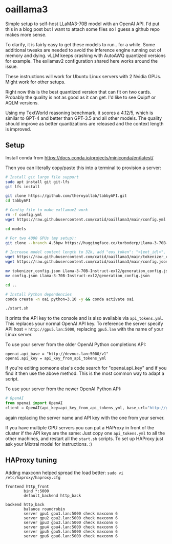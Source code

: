 # oaillama3

Simple setup to self-host LLaMA3-70B model with an OpenAI API.  I'd put this in a blog post but I want to attach some files so I guess a github repo makes more sense.

To clarify, it is fairly easy to get these models to run.. for a while.  Some additional tweaks are needed to avoid the inference engine running out of memory and dying.  vLLM keeps crashing with AutoAWQ quantized versions for example.  The exllamav2 configuration shared here works around the issue.

These instructions will work for Ubuntu Linux servers with 2 Nvidia GPUs.  Might work for other setups.

Right now this is the best quantized version that can fit on two cards.  Probably the quality is not as good as it can get.  I'd like to see Quip# or AQLM versions.

Using my TextWorld reasoning benchmark, it scores a 4.12/5, which is similar to GPT-4 and better than GPT-3.5 and all other models.  The quality should improve as better quantizations are released and the context length is improved.

## Setup

Install conda from https://docs.conda.io/projects/miniconda/en/latest/

Then you can literally copy/paste this into a terminal to provision a server:

```bash
# Install git large file support
sudo apt install git git-lfs
git lfs install

git clone https://github.com/theroyallab/tabbyAPI.git
cd tabbyAPI

# Config file to make exllamav2 work
rm -f config.yml
wget https://raw.githubusercontent.com/catid/oaillama3/main/config.yml

cd models

# For two 4090 GPUs (my setup):
git clone --branch 4.5bpw https://huggingface.co/turboderp/Llama-3-70B-Instruct-exl2

# Increase model context length to 32k, add "eos_token": "<|eot_id|>", fix
wget https://raw.githubusercontent.com/catid/oaillama3/main/tokenizer_config.json
wget https://raw.githubusercontent.com/catid/oaillama3/main/config.json

mv tokenizer_config.json Llama-3-70B-Instruct-exl2/generation_config.json
mv config.json Llama-3-70B-Instruct-exl2/generation_config.json

cd ..

# Install Python dependencies
conda create -n oai python=3.10 -y && conda activate oai

./start.sh
```

It prints the API key to the console and is also available via `api_tokens.yml`.  This replaces your normal OpenAI API key.  To reference the server specify API host = `http://gpu5.lan:5000`, replacing `gpu5.lan` with the name of your Linux server.

To use your server from the older OpenAI Python completions API:

```
openai.api_base = "http://devnuc.lan:5000/v1"
openai.api_key = api_key_from_api_tokens_yml
```

If you're editing someone else's code search for "openai.api_key" and if you find it then use the above method.  This is the most common way to adapt a script.

To use your server from the newer OpenAI Python API:

```python
# OpenAI
from openai import OpenAI
client = OpenAI(api_key=api_key_from_api_tokens_yml, base_url="http://gpu5.lan:5000/v1")
```

again replacing the server name and API key with the one from your server.

If you have multiple GPU servers you can put a HAProxy in front of the cluster if the API keys are the same: Just copy one `api_tokens.yml` to all the other machines, and restart all the `start.sh` scripts.  To set up HAProxy just ask your Mixtral model for instructions. :)


## HAProxy tuning

Adding maxconn helped spread the load better: `sudo vi /etc/haproxy/haproxy.cfg`

```
frontend http_front
        bind *:5000
        default_backend http_back

backend http_back
        balance roundrobin
        server gpu1 gpu1.lan:5000 check maxconn 6
        server gpu2 gpu2.lan:5000 check maxconn 6
        server gpu3 gpu3.lan:5000 check maxconn 6
        server gpu4 gpu4.lan:5000 check maxconn 6
        server gpu5 gpu5.lan:5000 check maxconn 6
        server gpu6 gpu6.lan:5000 check maxconn 6
```
